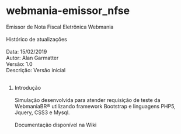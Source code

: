 # webmania-emissor_nfse
Emissor de Nota Fiscal Eletrônica Webmania<br /><br />
Histórico de atualizações <br /><br />
Data: 15/02/2019	<br />
Autor: Alan Garmatter<br />
Versão: 1.0<br />
Descrição: Versão inicial<br /><br />
1. Introdução<br /><br />
Simulação desenvolvida para atender requisição de teste da WebmaniaBR® utilizando framework Bootstrap e linguagens PHP5, Jquery, CSS3 e Mysql.<br/><br/>
Documentação disponível na Wiki
